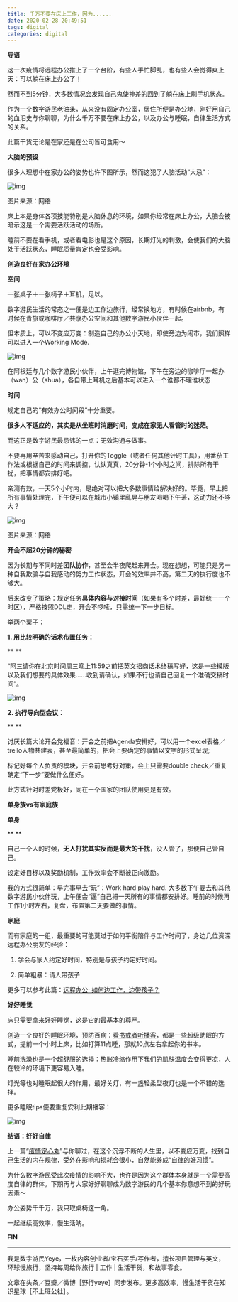 ```yaml
---
title: 千万不要在床上工作，因为......
date: 2020-02-28 20:49:51
tags: digital
categories: digital
---
```


**导语**



这一次疫情将远程办公推上了一个台阶，有些人手忙脚乱，也有些人会觉得爽上天：可以躺在床上办公了！



然而不到5分钟，大多数情况会发现自己鬼使神差的回到了躺在床上刷手机状态。



作为一个数字游民老油条，从来没有固定办公室，居住所便是办公地，刚好用自己的血泪史与你聊聊，为什么千万不要在床上办公，以及办公与睡眠，自律生活方式的关系。



此篇干货无论是在家还是在公司皆可食用～





**大脑的预设**

 

很多人理想中在家办公的姿势也许下图所示，然而这犯了人脑活动“大忌”：



![img](http://q7fm0u7rl.bkt.clouddn.com/img/640-20200320134656084.jpeg)

 图片来源：网络



床上本是身体各项技能特别是大脑休息的环境，如果你经常在床上办公，大脑会被暗示这是一个需要活跃活动的场所。



睡前不要在看手机，或者看电影也是这个原因，长期灯光的刺激，会使我们的大脑处于活跃状态，睡眠质量肯定也会受影响。







**创造良好在家办公环境**

 

**空间**



一张桌子＋一张椅子＋耳机，足以。


数字游民生活的常态之一便是边工作边旅行，经常换地方，有时候在airbnb，有时候在青旅或咖啡厅／共享办公空间和其他数字游民小伙伴一起。



但本质上，可以不变应万变：制造自己的办公小天地，即使旁边为闹市，我们照样可以进入一个Working Mode.



![img](http://q7fm0u7rl.bkt.clouddn.com/img/640-20200320134700484.jpeg)

在阿根廷与几个数字游民小伙伴，上午逛完博物馆，下午在旁边的咖啡厅一起办（wan）公（shua），各自带上耳机之后基本可以进入一个谁都不理谁状态

 

**时间**



规定自己的“有效办公时间段”十分重要。



**很多人不适应的，其实是从坐班时消磨时间，变成在家无人看管时的迷茫。**



而这正是数字游民最忌讳的一点：无效沟通与做事。



不要再用辛苦来感动自己，打开你的Toggle（或者任何其他计时工具），用番茄工作法或根据自己的时间来调控，认认真真，20分钟-1个小时之间，排除所有干扰，把事情都安排好吧。



亲测有效，一天5个小时内，是绝对可以把大多数事情给解决好的。毕竟，早上把所有事情处理完，下午便可以在城市小镇里乱晃与朋友喝喝下午茶，这动力还不够大？



![img](http://q7fm0u7rl.bkt.clouddn.com/img/640-20200320134704970.jpeg)

 图片来源：网络

 

**开会不超20分钟的秘密**



因为长期与不同时差**团队协作**，甚至会半夜爬起来开会。现在想想，可能只是另一种自我欺骗与自我感动的努力工作状态，开会的效率并不高，第二天的执行度也不够大。



后来改变了策略：规定任务**具体内容与对接时间**（如果有多个时差，最好统一一个时区），严格按照DDL走，开会不啰嗦，只需统一下一步目标。





举两个栗子：



**1. 用比较明确的话术布置任务：**

**
**

“阿三请你在北京时间周三晚上11:59之前把英文招商话术终稿写好，这是一些模版以及我们想要的具体效果......收到请确认，如果不行也请自己回复一个准确交稿时间”。





![img](http://q7fm0u7rl.bkt.clouddn.com/img/640-20200320134709261.png)



**2. 执行导向型会议：**

**
**

讨厌长篇大论开会党福音：开会之前把Agenda安排好，可以用一个excel表格／trello人物共建表，甚至最简单的，把会上要确定的事情以文字的形式呈现;



标记好每个人负责的模块，开会前思考好对策，会上只需要double check／重复确定“下一步”要做什么便好。



此方式针对时差党极好，同在一个国家的团队使用更是有效。



**单身族vs有家庭族**



**单身**

**
**

自己一个人的时候，**无人打扰其实反而是最大的干扰**，没人管了，那便自己管自己。



设定好目标以及奖励机制，工作效率会不断被正向激励。


我的方式很简单：早完事早去“玩”：Work hard play hard. 大多数下午要去和其他数字游民小伙伴玩，上午便会“逼”自己把一天所有的事情都安排好。睡前的时候再工作1小时左右，复盘，布置第二天要做的事情。



**家庭**



而有家庭的一组，最重要的可能莫过于如何平衡陪伴与工作时间了，身边几位资深远程办公朋友的经验：



1. 学会与家人约定好时间，特别是与孩子约定好时间。

2. 简单粗暴：请人带孩子



更多可以参考此篇：[远程办公: 如何边工作，边带孩子？](https://mp.weixin.qq.com/s?__biz=MjM5MDA2MzMyNw==&mid=2447720199&idx=1&sn=832fda83c92c30c20372082630f4ab37&token=1409744595&lang=zh_CN&scene=21#wechat_redirect)





**好好睡觉**



床只需要拿来好好睡觉，这是它的最基本的尊严。



创造一个良好的睡眠环境，预防百病：[看书或者听播客](http://mp.weixin.qq.com/s?__biz=MzU4NjY5NjQxMw==&mid=2247484692&idx=1&sn=3d150d29f4835c91a19307e2db3cb80e&chksm=fdf616a6ca819fb0834250232b7cba063191253bf5318c897421ef1a681652d542f68d1faa65&scene=21#wechat_redirect)，都是一些超级助眠的方式，提前一个小时上床，比如打算11点睡，那就10点左右拿起你的书本。



睡前洗澡也是一个超舒服的选择：热胀冷缩作用下我们的肌肤温度会变得更凉，人在较冷的环境下更容易入睡。



灯光等也对睡眠起很大的作用，最好关灯，有一盏轻柔型夜灯也是一个不错的选择。

更多睡眠tips便要重复安利此期播客：





![img](http://q7fm0u7rl.bkt.clouddn.com/img/640-20200320134723973.jpeg)







**结语：好好自律**

 

上一篇“[疫情定心丸](http://mp.weixin.qq.com/s?__biz=MzU4NjY5NjQxMw==&mid=2247484726&idx=1&sn=caee5301694a362dd94f36bfca970fb9&chksm=fdf61684ca819f9240471449324357b585f3f4c99ccea55e30e2697a8763bcdb0b40046bcd02&scene=21#wechat_redirect)”与你聊过，在这个沉浮不断的人生里，以不变应万变，找到自己生活的内在规律，受外在影响和损耗会很小，自然能养成“[自律的好习惯](http://mp.weixin.qq.com/s?__biz=MzU4NjY5NjQxMw==&mid=2247484208&idx=1&sn=27119b45675a1605e793be97014a6656&chksm=fdf61082ca81999495f87a172ad60fec23f33280895436e244cd678b3acc4b4c6efe3a58aad6&scene=21#wechat_redirect)”。



为什么数字游民受此次疫情的影响不大，也许是因为这个群体本身就是一个需要高度自律的群体。下期再与大家好好聊聊成为数字游民的几个基本你意想不到的好玩因素～



办公姿势千千万，我只取桌椅这一角。



一起继续高效率，慢生活呐。





**FIN**





****

我是数字游民Yeye，一枚内容创业者/宝石买手/写作者，擅长项目管理与英文，环球慢旅行，坚持每周给你旅行 | 工作 | 生活干货，和故事零食。



文章在头条／豆瓣／微博［野行yeye］同步发布。更多高效率，慢生活干货在知识星球［不上班公社］。